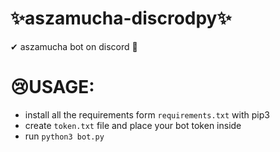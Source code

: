 # ✨aszamucha-discrodpy✨
✔ aszamucha bot on discord 🤔

# 😢USAGE:
- install all the requirements form `requirements.txt` with pip3
- create `token.txt` file and place your bot token inside
- run `python3 bot.py`
